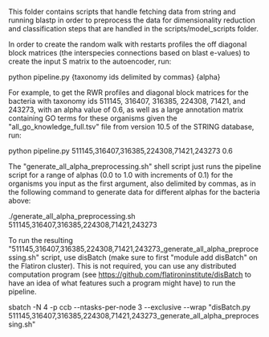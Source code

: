 This folder contains scripts that handle fetching data from string and running blastp in order to preprocess the data for dimensionality reduction and classification steps that are handled in the scripts/model_scripts folder.

In order to create the random walk with restarts profiles the off diagonal block matrices (the interspecies connections based on blast e-values) to create the input S matrix to the autoencoder, run:

python pipeline.py {taxonomy ids delimited by commas} {alpha}

For example, to get the RWR profiles and diagonal block matrices for the bacteria with taxonomy ids 511145, 316407, 316385, 224308, 71421, and 243273, with an alpha value of 0.6, as well as a large annotation matrix containing GO terms for these organisms given the "all_go_knowledge_full.tsv" file from version 10.5 of the STRING database, run:

python pipeline.py 511145,316407,316385,224308,71421,243273 0.6

The "generate_all_alpha_preprocessing.sh" shell script just runs the pipeline script for a range of alphas (0.0 to 1.0 with increments of 0.1) for the organisms you input as the first argument, also delimited by commas, as in the following command to generate data for different alphas for the bacteria above:

./generate_all_alpha_preprocessing.sh 511145,316407,316385,224308,71421,243273

To run the resulting "511145,316407,316385,224308,71421,243273_generate_all_alpha_preprocessing.sh" script, use disBatch (make sure to first "module add disBatch" on the Flatiron cluster). This is not required, you can use any distributed computation program (see https://github.com/flatironinstitute/disBatch to have an idea of what features such a program might have) to run the pipeline.

sbatch -N 4 -p ccb --ntasks-per-node 3 --exclusive --wrap "disBatch.py 511145,316407,316385,224308,71421,243273_generate_all_alpha_preprocessing.sh"

